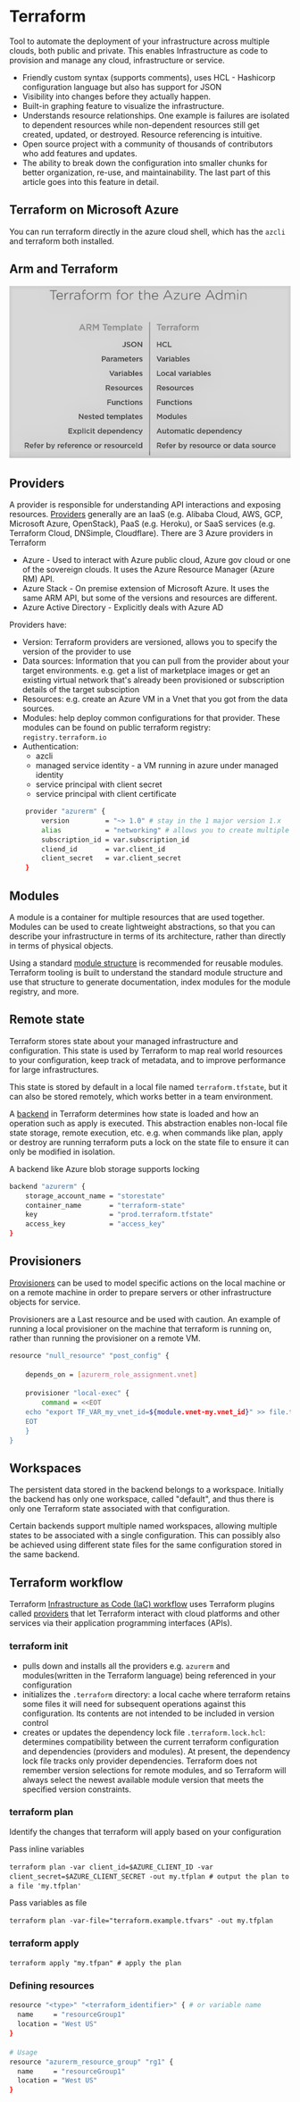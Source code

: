 # Terraform

Tool to automate the deployment of your infrastructure across multiple clouds, both public and private. This enables Infrastructure as code to provision and manage any cloud, infrastructure or service.

* Friendly custom syntax (supports comments), uses HCL - Hashicorp configuration language but also has support for JSON
* Visibility into changes before they actually happen.
* Built-in graphing feature to visualize the infrastructure.
* Understands resource relationships. One example is failures are isolated to dependent resources while non-dependent resources still get created, updated, or destroyed. Resource referencing is intuitive.
* Open source project with a community of thousands of contributors who add features and updates.
* The ability to break down the configuration into smaller chunks for better organization, re-use, and maintainability. The last part of this article goes into this feature in detail.

## Terraform on Microsoft Azure

You can run terraform directly in the azure cloud shell, which has the `azcli` and terraform both installed.  

## Arm and Terraform

![arm-terraform.png](../../Images/arm-terraform.png "Arm Terraform")

## Providers

A provider is responsible for understanding API interactions and exposing resources. [Providers](https://registry.terraform.io/browse/providers) generally are an IaaS (e.g. Alibaba Cloud, AWS, GCP, Microsoft Azure, OpenStack), PaaS (e.g. Heroku), or SaaS services (e.g. Terraform Cloud, DNSimple, Cloudflare). There are 3 Azure providers in Terraform

* Azure - Used to interact with Azure public cloud, Azure gov cloud or one of the sovereign clouds. It uses the Azure Resource Manager (Azure RM) API.
* Azure Stack - On premise extension of Microsoft Azure. It uses the same ARM API, but some of the versions and resources are different.
* Azure Active Directory - Explicitly deals with Azure AD

Providers have:

* Version: Terraform providers are versioned, allows you to specify the version of the provider to use
* Data sources: Information that you can pull from the provider about your target environments. e.g. get a list of marketplace images or get an existing virtual network that's already been provisioned or subscription details of the target subsciption
* Resources: e.g. create an Azure VM in a Vnet that you got from the data sources.
* Modules: help deploy common configurations for that provider. These modules can be found on public terraform registry: `registry.terraform.io`
* Authentication:
    * azcli
    * managed service identity - a VM running in azure under managed identity
    * service principal with client secret
    * service principal with client certificate

```sh
    provider "azurerm" {
        version         = "~> 1.0" # stay in the 1 major version 1.x
        alias           = "networking" # allows you to create multiple instances of the same provider
        subscription_id = var.subscription_id
        cliend_id       = var.client_id
        client_secret   = var.client_secret
    }
```

## Modules

A module is a container for multiple resources that are used together. Modules can be used to create lightweight abstractions, so that you can describe your infrastructure in terms of its architecture, rather than directly in terms of physical objects.

Using a standard [module structure](https://www.terraform.io/docs/modules/index.html#module-structure) is recommended for reusable modules. Terraform tooling is built to understand the standard module structure and use that structure to generate documentation, index modules for the module registry, and more.

## Remote state

Terraform stores state about your managed infrastructure and configuration. This state is used by Terraform to map real world resources to your configuration, keep track of metadata, and to improve performance for large infrastructures.

This state is stored by default in a local file named `terraform.tfstate`, but it can also be stored remotely, which works better in a team environment.

A [backend](https://www.terraform.io/docs/backends/index.html) in Terraform determines how state is loaded and how an operation such as apply is executed. This abstraction enables non-local file state storage, remote execution, etc. e.g. when commands like plan, apply or destroy are running terraform puts a lock on the state file to ensure it can only be modified in isolation.

A backend like Azure blob storage supports locking

```sh
backend "azurerm" {
    storage_account_name = "storestate"
    container_name       = "terraform-state"
    key                  = "prod.terraform.tfstate"
    access_key           = "access_key"
}
```

## Provisioners

[Provisioners](https://www.terraform.io/docs/provisioners/index.html) can be used to model specific actions on the local machine or on a remote machine in order to prepare servers or other infrastructure objects for service.

Provisioners are a Last resource and be used with caution. An example of running a local provisioner on the machine that terraform is running on, rather than running the provisioner on a remote VM.

```sh
resource "null_resource" "post_config" {

    depends_on = [azurerm_role_assignment.vnet]

    provisioner "local-exec" {
        command = <<EOT
    echo "export TF_VAR_my_vnet_id=${module.vnet-my.vnet_id}" >> file.txt
    EOT
    }
}
```

## Workspaces

The persistent data stored in the backend belongs to a workspace. Initially the backend has only one workspace, called "default", and thus there is only one Terraform state associated with that configuration.

Certain backends support multiple named workspaces, allowing multiple states to be associated with a single configuration. This can possibly also be achieved using different state files for the same configuration stored in the same backend.

## Terraform workflow

Terraform [Infrastructure as Code (IaC) workflow](https://learn.hashicorp.com/tutorials/terraform/infrastructure-as-code?in=terraform/aws-get-started) uses Terraform plugins called [providers](https://registry.terraform.io/browse/providers) that let Terraform interact with cloud platforms and other services via their application programming interfaces (APIs).

### terraform init

* pulls down and installs all the providers e.g. `azurerm` and modules(written in the Terraform language) being referenced in your configuration
* initializes the `.terraform` directory: a local cache where terraform retains some files it will need for subsequent operations against this configuration. Its contents are not intended to be included in version control
* creates or updates the dependency lock file `.terraform.lock.hcl`: determines compatibility between the current terraform configuration and dependencies (providers and modules). At present, the dependency lock file tracks only provider dependencies. Terraform does not remember version selections for remote modules, and so Terraform will always select the newest available module version that meets the specified version constraints.

### terraform plan

Identify the changes that terraform will apply based on your configuration

Pass inline variables

`terraform plan -var client_id=$AZURE_CLIENT_ID -var client_secret=$AZURE_CLIENT_SECRET -out my.tfplan # output the plan to a file 'my.tfplan'`

Pass variables as file

`terraform plan -var-file="terraform.example.tfvars" -out my.tfplan`

### terraform apply

`terraform apply "my.tfpan" # apply the plan`

### Defining resources

```sh
resource "<type>" "<terraform_identifier>" { # or variable name
  name     = "resourceGroup1"
  location = "West US"
}

# Usage
resource "azurerm_resource_group" "rg1" {
  name     = "resourceGroup1"
  location = "West US"
}
```
